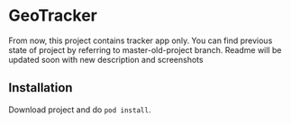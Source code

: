 # GeoTracker

From now, this project contains tracker app only. You can find previous state of project by referring to master-old-project branch. Readme will be updated soon with new description and screenshots

## Installation

Download project and do `pod install`.
